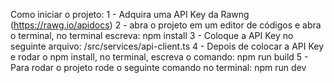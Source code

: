 Como iniciar o projeto:
1 - Adquira uma API Key da Rawng (https://rawg.io/apidocs)
2 - abra o projeto em um editor de códigos e abra o terminal, no terminal escreva: npm install
3 - Coloque a API Key no seguinte arquivo: /src/services/api-client.ts 
4 - Depois de colocar a API Key e rodar o npm install, no terminal, escreva o comando: npm run build
5 - Para rodar o projeto rode o seguinte comando no terminal: npm run dev 
